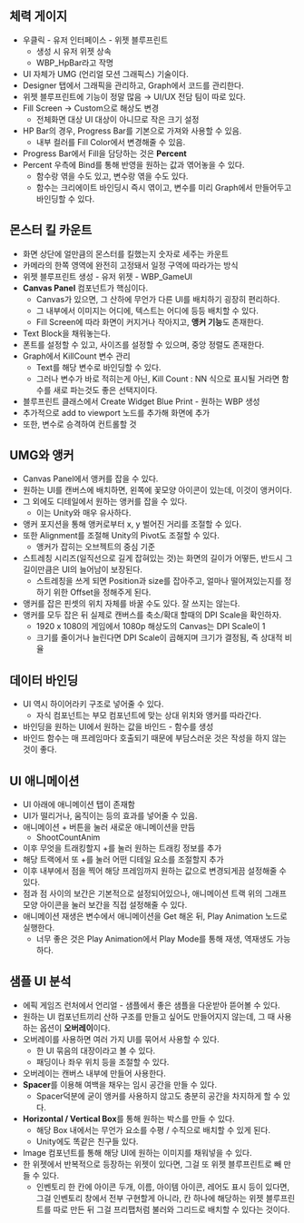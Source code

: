 ## 체력 게이지

- 우클릭 - 유저 인터페이스 - 위젯 블루프린트
    - 생성 시 유저 위젯 상속
    - WBP_HpBar라고 작명
- UI 자체가 UMG (언리얼 모션 그래픽스) 기술이다.
- Designer 탭에서 그래픽을 관리하고, Graph에서 코드를 관리한다.
- 위젯 블루프린트에 기능이 정말 많음 → UI/UX 전담 팀이 따로 있다.
- Fill Screen → Custom으로 해상도 변경
    - 전체화면 대상 UI 대상이 아니므로 작은 크기 설정
- HP Bar의 경우, Progress Bar를 기본으로 가져와 사용할 수 있음.
    - 내부 컬러를 Fill Color에서 변경해줄 수 있음.
- Progress Bar에서 Fill을 담당하는 것은 **Percent**
- Percent 우측에 Bind를 통해 반영을 원하는 값과 엮어놓을 수 있다.
    - 함수랑 엮을 수도 있고, 변수랑 엮을 수도 있다.
    - 함수는 크리에이트 바인딩시 즉시 엮이고, 변수를 미리 Graph에서 만들어두고 바인딩할 수 있다.

## 몬스터 킬 카운트

- 화면 상단에 얼만큼의 몬스터를 킬했는지 숫자로 세주는 카운트
- 카메라의 한쪽 영역에 완전히 고정돼서 일정 구역에 따라가는 방식
- 위젯 블루프린트 생성 - 유저 위젯 - WBP_GameUI
- **Canvas Panel** 컴포넌트가 핵심이다.
    - Canvas가 있으면, 그 산하에 무언가 다른 UI를 배치하기 굉장히 편리하다.
    - 그 내부에서 이미지는 어디에, 텍스트는 어디에 등등 배치할 수 있다.
    - Fill Screen에 따라 화면이 커지거나 작아지고, **앵커 기능**도 존재한다.
- Text Block을 채워놓는다.
- 폰트를 설정할 수 있고, 사이즈를 설정할 수 있으며, 중앙 정렬도 존재한다.
- Graph에서 KillCount 변수 관리
    - Text를 해당 변수로 바인딩할 수 있다.
    - 그러나 변수가 바로 적히는게 아닌, Kill Count : NN 식으로 표시될 거라면 함수를 새로 파는것도 좋은 선택지이다.
- 블루프린트 클래스에서 Create Widget Blue Print - 원하는 WBP 생성
- 추가적으로 add to viewport 노드를 추가해 화면에 추가
- 또한, 변수로 승격하여 컨트롤할 것

## UMG와 앵커

- Canvas Panel에서 앵커를 잡을 수 있다.
- 원하는 UI를 캔버스에 배치하면, 왼쪽에 꽃모양 아이콘이 있는데, 이것이 앵커이다.
- 그 외에도 디테일에서 원하는 앵커를 잡을 수 있다.
    - 이는 Unity와 매우 유사하다.
- 앵커 포지션을 통해 앵커로부터 x, y 벌어진 거리를 조절할 수 있다.
- 또한 Alignment를 조절해 Unity의 Pivot도 조절할 수 있다.
    - 앵커가 잡히는 오브젝트의 중심 기준
- 스트레칭 시리즈(일직선으로 길게 잡혀있는 것)는 화면의 길이가 어떻든, 반드시 그 길이만큼은 UI의 늘어남이 보장된다.
    - 스트레칭을 쓰게 되면 Position과 size를 잡아주고, 얼마나 떨어져있는지를 정하기 위한 Offset을 정해주게 된다.
- 앵커를 잡은 핀셋의 위치 자체를 바꿀 수도 있다. 잘 쓰지는 않는다.
- 앵커를 모두 잡은 뒤 실제로 캔버스를 축소/확대 할때의 DPI Scale을 확인하자.
    - 1920 x 1080의 게임에서 1080p 해상도의 Canvas는 DPI Scale이 1
    - 크기를 줄이거나 늘린다면 DPI Scale이 곱해지며 크기가 결정됨, 즉 상대적 비율

## 데이터 바인딩

- UI 역시 하이어라키 구조로 넣어줄 수 있다.
    - 자식 컴포넌트는 부모 컴포넌트에 맞는 상대 위치와 앵커를 따라간다.
- 바인딩을 원하는 UI에서 원하는 값을 바인드 - 함수를 생성
- 바인드 함수는 매 프레임마다 호출되기 때문에 부담스러운 것은 작성을 하지 않는 것이 좋다.

## UI 애니메이션

- UI 아래에 애니메이션 탭이 존재함
- UI가 떨리거나, 움직이는 등의 효과를 넣어줄 수 있음.
- 애니메이션 + 버튼을 눌러 새로운 애니메이션을 만듬
    - ShootCountAnim
- 이후 무엇을 트래킹할지 +를 눌러 원하는 트래킹 정보를 추가
- 해당 트랙에서 또 +를 눌러 어떤 디테일 요소를 조절할지 추가
- 이후 내부에서 점을 찍어 해당 프레임까지 원하는 값으로 변경되게끔 설정해줄 수 있다.
- 점과 점 사이의 보간은 기본적으로 설정되어있으나, 애니메이션 트랙 위의 그래프 모양 아이콘을 눌러 보간을 직접 설정해줄 수 있다.
- 애니메이션 재생은 변수에서 애니메이션을 Get 해온 뒤, Play Animation 노드로 실행한다.
    - 너무 좋은 것은 Play Animation에서 Play Mode를 통해 재생, 역재생도 가능하다.

## 샘플 UI 분석

- 에픽 게임즈 런처에서 언리얼 - 샘플에서 좋은 샘플을 다운받아 뜯어볼 수 있다.
- 원하는 UI 컴포넌트끼리 산하 구조를 만들고 싶어도 만들어지지 않는데, 그 때 사용하는 옵션이 **오버레이**이다.
- 오버레이를 사용하면 여러 가지 UI를 묶어서 사용할 수 있다.
    - 한 UI 묶음의 대장이라고 볼 수 있다.
    - 패딩이나 좌우 위치 등을 조절할 수 있다.
- 오버레이는 캔버스 내부에 만들어 사용한다.
- **Spacer**를 이용해 여백을 채우는 임시 공간을 만들 수 있다.
    - Spacer덕분에 굳이 앵커를 사용하지 않고도 충분히 공간을 차지하게 할 수 있다.
- **Horizontal / Vertical Box**를 통해 원하는 박스를 만들 수 있다.
    - 해당 Box 내에서는 무언가 요소를 수평 / 수직으로 배치할 수 있게 된다.
    - Unity에도 똑같은 친구들 있다.
- Image 컴포넌트를 통해 해당 UI에 원하는 이미지를 채워넣을 수 있다.
- 한 위젯에서 반복적으로 등장하는 위젯이 있다면, 그걸 또 위젯 블루프린트로 빼 만들 수 있다.
    - 인벤토리 한 칸에 아이콘 두개, 이름, 아이템 아이콘, 레어도 표시 등이 있다면, 그걸 인벤토리 창에서 전부 구현할게 아니라, 칸 하나에 해당하는 위젯 블루프린트를 따로 만든 뒤 그걸 프리팹처럼 불러와 그리드로 배치할 수 있다는 것이다.